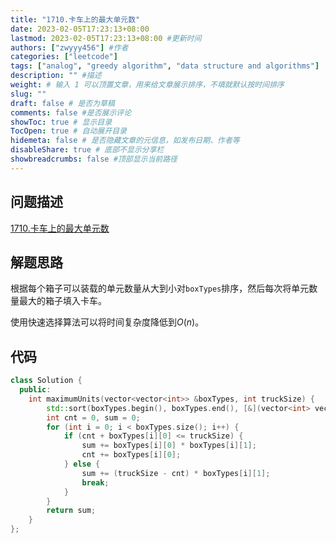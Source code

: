 ```yaml
---
title: "1710.卡车上的最大单元数"
date: 2023-02-05T17:23:13+08:00
lastmod: 2023-02-05T17:23:13+08:00 #更新时间
authors: ["zwyyy456"] #作者
categories: ["leetcode"]
tags: ["analog", "greedy algorithm", "data structure and algorithms"]
description: "" #描述
weight: # 输入 1 可以顶置文章，用来给文章展示排序，不填就默认按时间排序
slug: ""
draft: false # 是否为草稿
comments: false #是否展示评论
showToc: true # 显示目录
TocOpen: true # 自动展开目录
hidemeta: false # 是否隐藏文章的元信息，如发布日期、作者等
disableShare: true # 底部不显示分享栏
showbreadcrumbs: false #顶部显示当前路径
---
```

## 问题描述
[1710.卡车上的最大单元数](https://leetcode.cn/problems/maximum-units-on-a-truck/)

## 解题思路
根据每个箱子可以装载的单元数量从大到小对`boxTypes`排序，然后每次将单元数量最大的箱子填入卡车。

使用快速选择算法可以将时间复杂度降低到$O(n)$。

## 代码
```cpp
class Solution {
  public:
    int maximumUnits(vector<vector<int>> &boxTypes, int truckSize) {
        std::sort(boxTypes.begin(), boxTypes.end(), [&](vector<int> vec1, vector<int> vec2) { return vec1[1] >= vec2[1]; });
        int cnt = 0, sum = 0;
        for (int i = 0; i < boxTypes.size(); i++) {
            if (cnt + boxTypes[i][0] <= truckSize) {
                sum += boxTypes[i][0] * boxTypes[i][1];
                cnt += boxTypes[i][0];
            } else {
                sum += (truckSize - cnt) * boxTypes[i][1];
                break;
            }
        }
        return sum;
    }
};
```

